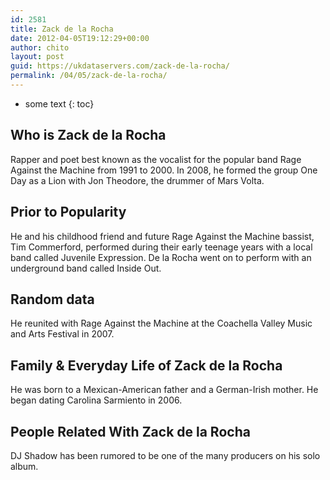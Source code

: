 ```yaml
---
id: 2581
title: Zack de la Rocha
date: 2012-04-05T19:12:29+00:00
author: chito
layout: post
guid: https://ukdataservers.com/zack-de-la-rocha/
permalink: /04/05/zack-de-la-rocha/
---
```


* some text
{: toc}
          
          
## Who is  Zack de la Rocha
                  
                  
                  
Rapper and poet best known as the vocalist for the popular band Rage Against the Machine from 1991 to 2000. In 2008, he formed the group One Day as a Lion with Jon Theodore, the drummer of Mars Volta.
                  
                
                
                
## Prior to Popularity 
                  
                  
                  
He and his childhood friend and future Rage Against the Machine bassist, Tim Commerford, performed during their early teenage years with a local band called Juvenile Expression. De la Rocha went on to perform with an underground band called Inside Out.
                  
                
                
                
## Random data 
                  
                  
                  
He reunited with Rage Against the Machine at the Coachella Valley Music and Arts Festival in 2007.
                  
                
                
                
## Family & Everyday Life of Zack de la Rocha
                  
                  
                  
He was born to a Mexican-American father and a German-Irish mother. He began dating Carolina Sarmiento in 2006. 
                  
                
                
                
## People Related With  Zack de la Rocha
                  
                  
                  
DJ Shadow has been rumored to be one of the many producers on his solo album.
                  
                
              
            
          
          
          
    
    
  
